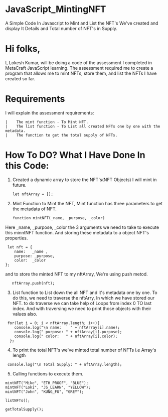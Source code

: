# JavaScript_MintingNFT
A Simple Code In Javascript to Mint and List the NFT's We've created and display  It Details and Total number of NFT's in Supply.

 #  Hi folks, 
 I, Lokesh Kumar, will be doing a code of the assessment I completed in MetaCraft JavaScript learning. The assessment required me to create a program that allows me to mint NFTs, store them, and list the NFTs I have created so far.
 
 #  Requirements 
 I will explain the assessment requirements:
 
    |    The mint function - To Mint NFT. 
    |    The list function - To List all created NFTs one by one with the metadata. 
    |    The function to get the total supply of NFTs.

 # How To DO? What I Have Done In this Code:
 1.  Created a dynamic array to store the NFT's(NFT Objects) I will mint in future.
    
         let nftArray = [];
 2.  Mint Function to Mint the NFT, Mint function has three parameters to get the metadata of NFT.

         function mintNFT(_name, _purpose, _color)
   Here _name, _purpose, _color the 3 arguments we need to take to execute this minntNFT function.
   And storing these metadata to a object NFT's properties.

     let nft = {
        name:   _name ,
        purpose: _purpose,
        color:  _color
    };
  and to store the minted NFT to my nftArray, We're using push metod.

       nftArray.push(nft);
  3.  List function to List down the all NFT and it's metadata one by one.
      To do this, we need to traverse the nftArry, In which we have stored our NFT.
      to do traverse we can take help of Loops from index 0  TO last index.
      And with traversing we need to print those objects with their values also.

     for(let i = 0; i < nftArray.length; i++){
        console.log("\n name:    " + nftArray[i].name);
        console.log(" purpose: " + nftArray[i].purpose);
        console.log(" color:   " + nftArray[i].color);
      };

  4.  To print the total NFT's we've minted
       total number of NFTs  i.e Array's length

     console.log("\n Total Supply: " + nftArray.length);

  5.   Calling functions to execute them.

    mintNFT("Mike", "ETH_PROOF", "BLUE");
    mintNFT("Loki", "JS_LEARN", "YELLOW");
    mintNFT("John", "KUNG_FU", "GREY");

    listNFTs();

    getTotalSupply();


 
 
